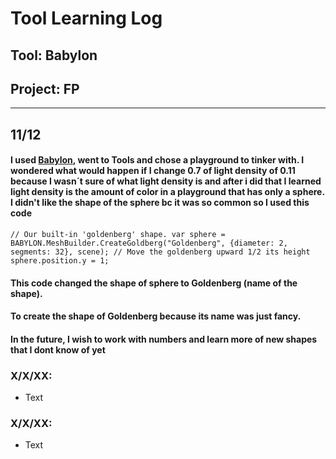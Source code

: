 # Tool Learning Log

## Tool: Babylon

## Project: FP

---
## 11/12
#### I used [Babylon](https://www.babylonjs.com/), went to Tools and chose a playground to tinker with. I wondered what would happen if I change 0.7 of light density of 0.11 because I wasn´t sure of what light density is and after i did that I learned light density is the amount of color in a playground that has only a sphere. I didn't like the shape of the sphere bc it was so common so I used this code 

```
// Our built-in 'goldenberg' shape. var sphere = BABYLON.MeshBuilder.CreateGoldberg("Goldenberg", {diameter: 2, segments: 32}, scene); // Move the goldenberg upward 1/2 its height sphere.position.y = 1;
```

#### This code changed the shape of sphere to Goldenberg (name of the shape).

#### To create the shape of Goldenberg because its name was just fancy. 

#### In the future, I wish to work with numbers and learn more of new shapes that I dont know of yet

### X/X/XX:
* Text

### X/X/XX:
* Text


<!-- 
* Links you used today (websites, videos, etc)
* Things you tried, progress you made, etc
* Challenges, a-ha moments, etc
* Questions you still have
* What you're going to try next
-->
